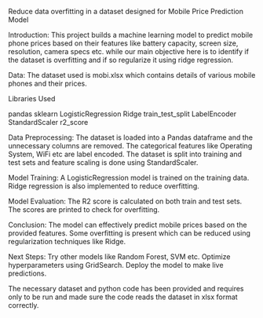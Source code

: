 Reduce data overfitting in a dataset designed for Mobile Price Prediction Model

Introduction:
This project builds a machine learning model to predict mobile phone prices based on their features like battery capacity, screen size, resolution, camera specs etc. while our main objective here is to identify if the dataset is overfitting and if so regularize it using ridge regression.

Data:
The dataset used is mobi.xlsx which contains details of various mobile phones and their prices.

Libraries Used

pandas
sklearn
LogisticRegression
Ridge
train_test_split
LabelEncoder
StandardScaler
r2_score

Data Preprocessing:
The dataset is loaded into a Pandas dataframe and the unnecessary columns are removed. The categorical features like Operating System, WiFi etc are label encoded. The dataset is split into training and test sets and feature scaling is done using StandardScaler.

Model Training:
A LogisticRegression model is trained on the training data. Ridge regression is also implemented to reduce overfitting.

Model Evaluation:
The R2 score is calculated on both train and test sets. The scores are printed to check for overfitting.

Conclusion:
The model can effectively predict mobile prices based on the provided features. Some overfitting is present which can be reduced using regularization techniques like Ridge.

Next Steps:
Try other models like Random Forest, SVM etc.
Optimize hyperparameters using GridSearch.
Deploy the model to make live predictions.

The necessary dataset and python code has been provided and requires only to be run and made sure the code reads the dataset in xlsx format correctly.
